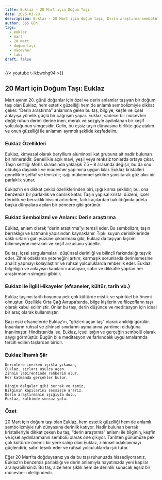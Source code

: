 ```yaml
---
title: Euklaz - 20 Mart için Doğum Taşı
date: 2025-03-20
description: Euklaz - 20 Mart için doğum taşı, Derin araştırma sembolü. Bu özel taşın derin anlamını öğrenin.
author: 365 Gün
tags:
  - euklaz
  - mart
  - 20 mart
  - doğum taşı
  - mücevher
  - takı
draft: false
---
```


{{< youtube t-lkbwxhg94 >}}

## 20 Mart için Doğum Taşı: Euklaz

Mart ayının 20. günü doğanlar için özel ve derin anlamlar taşıyan bir doğum taşı olan Euklaz, hem estetik güzelliği hem de anlamlı sembolizmiyle dikkat çeker. “Derin araştırma” anlamına gelen bu taş, bilgiye, keşfe ve içsel anlayışa yönelik güçlü bir çağrışım yapar. Euklaz, sadece bir mücevher değil; ruhun derinliklerine inen, merak ve sezgiyle aydınlanan bir keşif yolculuğunun simgesidir. Gelin, bu eşsiz taşın dünyasına birlikte göz atalım ve onun güzelliği ile anlamını ayrıntılı şekilde keşfedelim.

### Euklaz Özellikleri

Euklaz, kimyasal olarak beryllium aluminosilikat grubuna ait nadir bulunan bir mineraldir. Genellikle açık mavi, yeşil veya renksiz tonlarda ortaya çıkar. Taşın sertliği Mohs skalasında yaklaşık 7.5 – 8 arasında değişir, bu da onu oldukça dayanıklı ve mücevher yapımına uygun kılar. Euklaz kristalleri genellikle şeffaf ve temizdir; ışığı mükemmel şekilde yansıtarak göz alıcı bir parlaklık sunar.

Euklaz’ın en dikkat çekici özelliklerinden biri, ışığı kırma şeklidir; bu, ona benzersiz bir parlaklık ve canlılık katar. Taşın yapısal kristal düzeni, içsel derinlik ve berraklık hissini artırırken, farklı açılardan bakıldığında adeta başka dünyalara açılan bir pencere gibi görünür.

### Euklaz Sembolizmi ve Anlamı: Derin araştırma

Euklaz, anlam olarak “derin araştırma”yı temsil eder. Bu sembolizm, taşın berraklığı ve katmanlı yapısından kaynaklanır. Tıpkı suyun derinliklerinde saklı sırların gün yüzüne çıkarılması gibi, Euklaz da taşıyan kişinin bilinmeyene merakını ve keşif arzusunu yüceltir.

Bu taş, içsel sorgulamaları, düşünsel derinliği ve bilinçli farkındalığı teşvik eder. Zihni odaklama yeteneğini artırır, karmaşık sorunlarda derinlemesine analiz yapmayı kolaylaştırır ve ruhsal yolculuklarda rehberlik eder. Euklaz, bilgeliğin ve anlayışın kapılarını aralayan, sabır ve dikkatle yapılan her araştırmanın simgesi gibidir.

### Euklaz ile İlgili Hikayeler (efsaneler, kültür, tarih vb.)

Euklaz taşının tarih boyunca pek çok kültürde mistik ve spiritüel bir önemi olmuştur. Özellikle Orta Çağ Avrupa’sında, bilge kişilerin ve filozofların taşı olarak kabul edilmiştir. Onlar bu taşı, derin düşünce ve meditasyon için ideal bir araç olarak kullanmıştır.

Bazı eski efsanelerde Euklaz’ın, “gözleri açan taş” olarak anıldığı görülür. İnsanların ruhsal ve zihinsel sınırlarını aşmalarına yardımcı olduğuna inanılmıştır. Hindistan’da ise, Euklaz, içsel ışığın ve gerçeğin sembolü olarak saygı görmüştür. Bugün bile meditasyon ve farkındalık uygulamalarında tercih edilen taşlardan biridir.

### Euklaz İlhamlı Şiir

```
Derinlere inerken ışıkla yıkanan,
Euklaz, sırları usulca açan.
Zihnin labirentinde rehberim olur,
Her katmanda gerçekler bulur.

Dingin dalgalar gibi berrak ve temiz,
Bilginin kapılarını sessizce ararız.
Derin araştırmanın ışığıyla dolu,
Euklaz, kalbimde sonsuz yolu.
```

### Özet

20 Mart için doğum taşı olan Euklaz, hem estetik güzelliği hem de anlamlı sembolizmiyle ruh dünyasına derinlik katıyor. Nadir bulunan berrak kristalleriyle dikkat çeken bu taş, “derin araştırma” anlamı ile bilginin, keşfin ve içsel aydınlanmanın sembolü olarak öne çıkıyor. Tarihten günümüze pek çok kültürde önemli bir yere sahip olan Euklaz, zihinsel odaklanmayı güçlendirir, sabrı teşvik eder ve ruhsal yolculuklarda ışık tutar.

Eğer 20 Mart’ta doğduysanız ya da bu taşı ruhunuzda hissediyorsanız, Euklaz’ın benzersiz parlaklığı ve derin anlamıyla hayatınızda yeni kapılar aralayabilirsiniz. Bu taş, size hem şıklık hem de derinlik sunacak eşsiz bir mücevher niteliğindedir.
